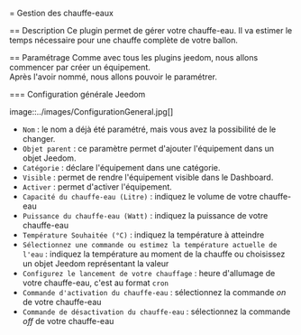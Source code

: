 = Gestion des chauffe-eaux

== Description
Ce plugin permet de gérer votre chauffe-eau.
Il va estimer le temps nécessaire pour une chauffe complète de votre ballon.

== Paramétrage
Comme avec tous les plugins jeedom, nous allons commencer par créer un équipement.      
Après l'avoir nommé, nous allons pouvoir le paramétrer.     

=== Configuration générale Jeedom       

image::../images/ConfigurationGeneral.jpg[]     
* `Nom` : le nom a déjà été paramétré, mais vous avez la possibilité de le changer.     
* `Objet parent` : ce paramètre permet d'ajouter l'équipement dans un objet Jeedom.     
* `Catégorie` : déclare l'équipement dans une catégorie.        
* `Visible` : permet de rendre l'équipement visible dans le Dashboard.      
* `Activer` : permet d'activer l'équipement.        
* `Capacité du chauffe-eau (Litre)` : indiquez le volume de votre chauffe-eau
* `Puissance du chauffe-eau (Watt)` : indiquez la puissance de votre chauffe-eau
* `Température Souhaitée (°C)` : indiquez la température à atteindre
* `Sélectionnez une commande ou estimez la température actuelle de l'eau` : indiquez la température au moment de la chauffe ou choisissez un objet Jeedom représentant la valeur
* `Configurez le lancement de votre chauffage` : heure d'allumage de votre chauffe-eau, c'est au format `cron`
* `Commande d'activation du chauffe-eau` : sélectionnez la commande _on_ de votre chauffe-eau
* `Commande de désactivation du chauffe-eau` : sélectionnez la commande _off_ de votre chauffe-eau
